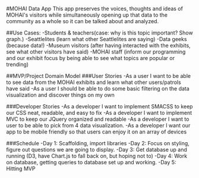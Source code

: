 #MOHAI Data App
This app preserves the voices, thoughts and ideas of MOHAI's visitors while simultaneously opening up that data to the community as a whole so it can be talked about and analyzed.

##Use Cases:
-Students & teachers(case: why is this topic important? Show graph.)
-Seattlelites (learn what other Seattlelites are saying)
-Data geeks (because data!)
-Museum visitors (after having interacted with the exhibits, see what other visitors have said)
-MOHAI staff (inform our programming and our exhibit focus by being able to see what topics are popular or trending)

##MVP/Project Domain Model
###User Stories
-As a user I want to be able to see data from the MOHAI exhibits and learn what other users/patrols have said
-As a user I should be able to do some basic filtering on the data visualization and discover things on my own

###Developer Stories
-As a developer I want to implement SMACSS to keep our CSS neat, readable, and easy to fix
-As a developer I want to implement MVC to keep our JQuery organized and readable
-As a developer I want to user to be able to pick from 4 data visualization.
-As a developer I want our app to be mobile friendly so that users can enjoy it on an array of devices

###Schedule
-Day 1: Scaffolding, import libraries
-Day 2: Focus on styling, figure out questions we are going to display.
-Day 3: Get database up and running (D3, have Chart.js to fall back on, but hoping not to)
-Day 4: Work on database, getting queries to database set up and working.
-Day 5: Hitting MVP
